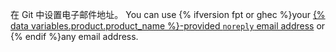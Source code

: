 在 Git 中设置电子邮件地址。 You can use {% ifversion fpt or ghec %}your [{% data variables.product.product_name %}-provided `noreply` email address](/articles/setting-your-commit-email-address) or {% endif %}any email address.
